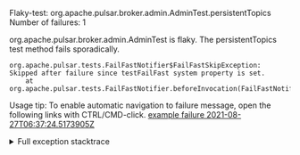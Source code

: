         
Flaky-test: org.apache.pulsar.broker.admin.AdminTest.persistentTopics
Number of failures: 1

org.apache.pulsar.broker.admin.AdminTest is flaky. The persistentTopics test method fails sporadically.

```
org.apache.pulsar.tests.FailFastNotifier$FailFastSkipException: Skipped after failure since testFailFast system property is set.
	at org.apache.pulsar.tests.FailFastNotifier.beforeInvocation(FailFastNotifier.java:88)

```

Usage tip: To enable automatic navigation to failure message, open the following links with CTRL/CMD-click.
[example failure 2021-08-27T06:37:24.5173905Z](https://github.com/apache/pulsar/runs/3440411059?check_suite_focus=true#step:9:533)


<details>
<summary>Full exception stacktrace</summary>
<code><pre>
org.apache.pulsar.tests.FailFastNotifier$FailFastSkipException: Skipped after failure since testFailFast system property is set.
	at org.apache.pulsar.tests.FailFastNotifier.beforeInvocation(FailFastNotifier.java:88)

</pre></code>
</details>

